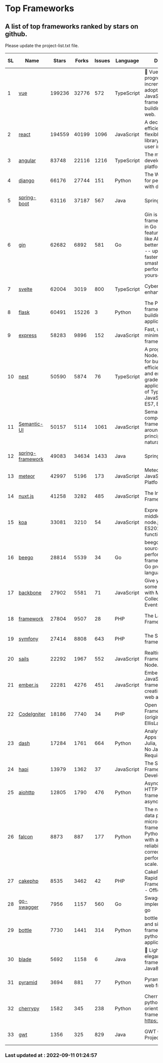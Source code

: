 # Top Frameworks
## A list of top frameworks ranked by stars on github.  
Please update the project-list.txt file.

| SL| Name  | Stars| Forks| Issues | Language | Description | Last Commit |
| --| ------| -----| ---- | ------ | -------- | ----------- | ----------- |
| 1 | [vue](https://github.com/vuejs/vue) | 199236 | 32776 | 572 | TypeScript | 🖖 Vue.js is a progressive, incrementally-adoptable JavaScript framework for building UI on the web. | 2022-09-01 06:31:31 |
| 2 | [react](https://github.com/facebook/react) | 194559 | 40199 | 1096 | JavaScript | A declarative, efficient, and flexible JavaScript library for building user interfaces. | 2022-09-10 01:19:28 |
| 3 | [angular](https://github.com/angular/angular) | 83748 | 22116 | 1216 | TypeScript | The modern web developer’s platform | 2022-09-09 21:27:16 |
| 4 | [django](https://github.com/django/django) | 66176 | 27744 | 151 | Python | The Web framework for perfectionists with deadlines. | 2022-09-09 11:51:47 |
| 5 | [spring-boot](https://github.com/spring-projects/spring-boot) | 63116 | 37187 | 567 | Java | Spring Boot | 2022-09-10 14:24:29 |
| 6 | [gin](https://github.com/gin-gonic/gin) | 62682 | 6892 | 581 | Go | Gin is a HTTP web framework written in Go (Golang). It features a Martini-like API with much better performance -- up to 40 times faster. If you need smashing performance, get yourself some Gin. | 2022-09-01 02:21:27 |
| 7 | [svelte](https://github.com/sveltejs/svelte) | 62004 | 3019 | 800 | TypeScript | Cybernetically enhanced web apps | 2022-09-10 21:00:50 |
| 8 | [flask](https://github.com/pallets/flask) | 60491 | 15226 | 3 | Python | The Python micro framework for building web applications. | 2022-09-02 15:53:04 |
| 9 | [express](https://github.com/expressjs/express) | 58283 | 9896 | 152 | JavaScript | Fast, unopinionated, minimalist web framework for node. | 2022-08-20 01:12:14 |
| 10 | [nest](https://github.com/nestjs/nest) | 50590 | 5874 | 76 | TypeScript | A progressive Node.js framework for building efficient, scalable, and enterprise-grade server-side applications on top of TypeScript & JavaScript (ES6, ES7, ES8) 🚀 | 2022-09-09 06:26:36 |
| 11 | [Semantic-UI](https://github.com/Semantic-Org/Semantic-UI) | 50157 | 5114 | 1061 | JavaScript | Semantic is a UI component framework based around useful principles from natural language. | 2018-10-21 20:59:02 |
| 12 | [spring-framework](https://github.com/spring-projects/spring-framework) | 49083 | 34634 | 1433 | Java | Spring Framework | 2022-09-10 18:09:47 |
| 13 | [meteor](https://github.com/meteor/meteor) | 42997 | 5196 | 173 | JavaScript | Meteor, the JavaScript App Platform | 2022-09-05 13:12:55 |
| 14 | [nuxt.js](https://github.com/nuxt/nuxt.js) | 41258 | 3282 | 485 | JavaScript | The Intuitive Vue(2) Framework | 2022-09-05 13:31:52 |
| 15 | [koa](https://github.com/koajs/koa) | 33081 | 3210 | 54 | JavaScript | Expressive middleware for node.js using ES2017 async functions | 2022-07-13 16:11:33 |
| 16 | [beego](https://github.com/beego/beego) | 28814 | 5539 | 34 | Go | beego is an open-source, high-performance web framework for the Go programming language. | 2022-07-30 08:03:02 |
| 17 | [backbone](https://github.com/jashkenas/backbone) | 27902 | 5581 | 71 | JavaScript | Give your JS App some Backbone with Models, Views, Collections, and Events | 2022-08-23 08:30:45 |
| 18 | [framework](https://github.com/laravel/framework) | 27804 | 9507 | 28 | PHP | The Laravel Framework. | 2022-09-09 18:45:42 |
| 19 | [symfony](https://github.com/symfony/symfony) | 27414 | 8808 | 643 | PHP | The Symfony PHP framework | 2022-09-10 10:29:44 |
| 20 | [sails](https://github.com/balderdashy/sails) | 22292 | 1967 | 552 | JavaScript | Realtime MVC Framework for Node.js | 2022-09-02 20:00:35 |
| 21 | [ember.js](https://github.com/emberjs/ember.js) | 22281 | 4276 | 451 | JavaScript | Ember.js - A JavaScript framework for creating ambitious web applications | 2022-09-07 14:38:29 |
| 22 | [CodeIgniter](https://github.com/bcit-ci/CodeIgniter) | 18186 | 7740 | 34 | PHP | Open Source PHP Framework (originally from EllisLab) | 2022-06-27 19:12:41 |
| 23 | [dash](https://github.com/plotly/dash) | 17284 | 1761 | 664 | Python | Analytical Web Apps for Python, R, Julia, and Jupyter. No JavaScript Required. | 2022-09-08 16:32:07 |
| 24 | [hapi](https://github.com/hapijs/hapi) | 13979 | 1362 | 37 | JavaScript | The Simple, Secure Framework Developers Trust | 2022-08-24 06:29:54 |
| 25 | [aiohttp](https://github.com/aio-libs/aiohttp) | 12805 | 1790 | 476 | Python | Asynchronous HTTP client/server framework for asyncio and Python | 2022-09-08 03:34:48 |
| 26 | [falcon](https://github.com/falconry/falcon) | 8873 | 887 | 177 | Python | The no-magic web data plane API and microservices framework for Python developers, with a focus on reliability, correctness, and performance at scale. | 2022-08-31 20:50:22 |
| 27 | [cakephp](https://github.com/cakephp/cakephp) | 8535 | 3462 | 42 | PHP | CakePHP: The Rapid Development Framework for PHP - Official Repository | 2022-09-10 19:59:05 |
| 28 | [go-swagger](https://github.com/go-swagger/go-swagger) | 7956 | 1157 | 560 | Go | Swagger 2.0 implementation for go | 2022-09-09 22:15:16 |
| 29 | [bottle](https://github.com/bottlepy/bottle) | 7730 | 1441 | 314 | Python | bottle.py is a fast and simple micro-framework for python web-applications. | 2022-09-05 15:24:52 |
| 30 | [blade](https://github.com/lets-blade/blade) | 5692 | 1158 | 6 | Java | :rocket: Lightning fast and elegant mvc framework for Java8 | 2022-05-10 12:38:06 |
| 31 | [pyramid](https://github.com/Pylons/pyramid) | 3694 | 881 | 77 | Python | Pyramid - A Python web framework | 2022-03-13 22:49:13 |
| 32 | [cherrypy](https://github.com/cherrypy/cherrypy) | 1582 | 345 | 238 | Python | CherryPy is a pythonic, object-oriented HTTP framework.      https://cherrypy.dev | 2022-07-17 20:36:25 |
| 33 | [gwt](https://github.com/gwtproject/gwt) | 1356 | 325 | 829 | Java | GWT Open Source Project | 2022-07-26 22:23:28 |

### Last updated at : 2022-09-11 01:24:57

